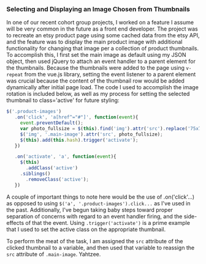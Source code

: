 ### Selecting and Displaying an Image Chosen from Thumbnails

In one of our recent cohort group projects, I worked on a feature I assume will be very common in the future as a front end developer. The project was to recreate an etsy product page using some cached data from the etsy API, and the feature was to display the main product image with additional functionality for changing that image per a collection of product thumbnails. To accomplish this, I first set the main image as default using my JSON object, then used jQuery to attach an event handler to a parent element for the thumbnails. Because the thumbnails were added to the page using `v-repeat` from the vue.js library, setting the event listener to a parent element was crucial because the content of the thumbnail row would be added dynamically after initial page load. The code I used to accomplish the image rotation is included below, as well as my process for setting the selected thumbnail to class='active' for future styling:

```JavaScript
$('.product-images')
   .on('click', 'a[href^="#"]', function(event){
     event.preventDefault();
     var photo_fullsize = $(this).find('img').attr('src').replace('75x75', '570x570');
     $('img', '.main-image').attr('src', photo_fullsize);
     $(this).add(this.hash).trigger('activate');
   })

   .on('activate', 'a', function(event){
     $(this)
       .addClass('active')
     .siblings()
       .removeClass('active');
   })
```

A couple of important things to note here would be the use of .on('click'...) as opposed to using `$('a', '.product-images').click...` as I've used in the past. Additionally, I've begun taking baby steps toward proper separation of concerns with regard to an event handler firing, and the side-effects of that the event. Using `.trigger('activate')` is a prime example that I used to set the active class on the appropriate thumbnail.

To perform the meat of the task, I am assigned the `src` attribute of the clicked thumbnail to a variable, and then used that variable to reassign the `src` attribute of `.main-image`. Yahtzee.
